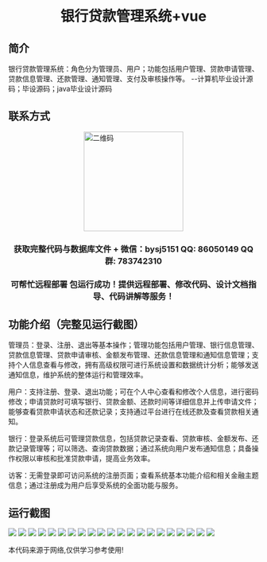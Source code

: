 <p><h1 align="center">银行贷款管理系统+vue</h1></p>

## 简介
银行贷款管理系统：角色分为管理员、用户；功能包括用户管理、贷款申请管理、贷款信息管理、还款管理、通知管理、支付及审核操作等。    --计算机毕业设计源码；毕设源码；java毕业设计源码


## 联系方式
<img src="https://bs-1329754181.cos.ap-shanghai.myqcloud.com/wx.jpg" alt="二维码" style="display: block; margin: 0 auto;" width="200px">
<p><h3 align="center">获取完整代码与数据库文件 + 微信：bysj5151 QQ: 86050149 QQ群: 783742310</h3></p>
<p><h3 align="center">可帮忙远程部署 包运行成功！提供远程部署、修改代码、设计文档指导、代码讲解等服务！</h3></p>

## 功能介绍（完整见运行截图）
管理员：登录、注册、退出等基本操作；管理功能包括用户管理、银行信息管理、贷款信息管理、贷款申请审核、金额发布管理、还款信息管理和通知信息管理；支持个人信息查看与修改，拥有高级权限可进行系统设置和数据统计分析；能够发送通知信息，维护系统的整体运行和管理效率。

用户：支持注册、登录、退出功能；可在个人中心查看和修改个人信息，进行密码修改；申请贷款时可填写银行、贷款金额、还款时间等详细信息并上传申请文件；能够查看贷款申请状态和还款记录；支持通过平台进行在线还款及查看贷款相关通知。

银行：登录系统后可管理贷款信息，包括贷款记录查看、贷款审核、金额发布、还款记录管理等；可以筛选、查询贷款数据；通过系统向用户发布通知信息；具备操作权限以审核和批准贷款申请，提高业务效率。

访客：无需登录即可访问系统的注册页面；查看系统基本功能介绍和相关金融主题信息；通过注册成为用户后享受系统的全面功能与服务。


## 运行截图
![](https://bs-1329754181.cos.ap-shanghai.myqcloud.com/ssm/BankLoanManagementSystem/img/001.jpg)
![](https://bs-1329754181.cos.ap-shanghai.myqcloud.com/ssm/BankLoanManagementSystem/img/002.jpg)
![](https://bs-1329754181.cos.ap-shanghai.myqcloud.com/ssm/BankLoanManagementSystem/img/003.jpg)
![](https://bs-1329754181.cos.ap-shanghai.myqcloud.com/ssm/BankLoanManagementSystem/img/004.jpg)
![](https://bs-1329754181.cos.ap-shanghai.myqcloud.com/ssm/BankLoanManagementSystem/img/005.jpg)
![](https://bs-1329754181.cos.ap-shanghai.myqcloud.com/ssm/BankLoanManagementSystem/img/006.jpg)
![](https://bs-1329754181.cos.ap-shanghai.myqcloud.com/ssm/BankLoanManagementSystem/img/007.jpg)
![](https://bs-1329754181.cos.ap-shanghai.myqcloud.com/ssm/BankLoanManagementSystem/img/008.jpg)
![](https://bs-1329754181.cos.ap-shanghai.myqcloud.com/ssm/BankLoanManagementSystem/img/009.jpg)
![](https://bs-1329754181.cos.ap-shanghai.myqcloud.com/ssm/BankLoanManagementSystem/img/010.jpg)
![](https://bs-1329754181.cos.ap-shanghai.myqcloud.com/ssm/BankLoanManagementSystem/img/011.jpg)
![](https://bs-1329754181.cos.ap-shanghai.myqcloud.com/ssm/BankLoanManagementSystem/img/012.jpg)
![](https://bs-1329754181.cos.ap-shanghai.myqcloud.com/ssm/BankLoanManagementSystem/img/013.jpg)
![](https://bs-1329754181.cos.ap-shanghai.myqcloud.com/ssm/BankLoanManagementSystem/img/014.jpg)
![](https://bs-1329754181.cos.ap-shanghai.myqcloud.com/ssm/BankLoanManagementSystem/img/015.jpg)
![](https://bs-1329754181.cos.ap-shanghai.myqcloud.com/ssm/BankLoanManagementSystem/img/016.jpg)
![](https://bs-1329754181.cos.ap-shanghai.myqcloud.com/ssm/BankLoanManagementSystem/img/017.jpg)
![](https://bs-1329754181.cos.ap-shanghai.myqcloud.com/ssm/BankLoanManagementSystem/img/018.jpg)
![](https://bs-1329754181.cos.ap-shanghai.myqcloud.com/ssm/BankLoanManagementSystem/img/019.jpg)
![](https://bs-1329754181.cos.ap-shanghai.myqcloud.com/ssm/BankLoanManagementSystem/img/020.jpg)
![](https://bs-1329754181.cos.ap-shanghai.myqcloud.com/ssm/BankLoanManagementSystem/img/021.jpg)

<p>本代码来源于网络,仅供学习参考使用!</p>

